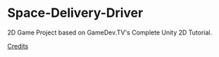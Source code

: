 # Space-Delivery-Driver
2D Game Project based on GameDev.TV's Complete Unity 2D Tutorial. 

[Credits](credits.md)
